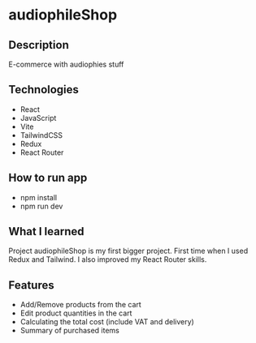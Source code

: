 # audiophileShop

## Description

E-commerce with audiophies stuff 

## Technologies
- React
- JavaScript
- Vite
- TailwindCSS
- Redux
- React Router

## How to run app
- npm install
- npm run dev

## What I learned

Project audiophileShop is my first bigger project. First time when I used Redux and Tailwind. I also improved my React Router skills.

## Features
- Add/Remove products from the cart
- Edit product quantities in the cart
- Calculating the total cost (include VAT and delivery)
- Summary of purchased items
